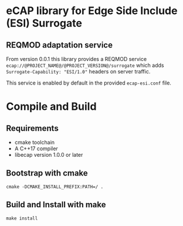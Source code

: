 
# eCAP library for Edge Side Include (ESI) Surrogate

## REQMOD adaptation service

From version 0.0.1 this library provides a REQMOD service
 `ecap://@PROJECT_NAME@/@PROJECT_VERSION@/surrogate` which adds
 `Surrogate-Capability: "ESI/1.0"` headers on server traffic.

This service is enabled by default in the provided
`ecap-esi.conf` file.

# Compile and Build

## Requirements

 * cmake toolchain
 * A C++17 compiler
 * libecap version 1.0.0 or later

## Bootstrap with cmake

 `cmake -DCMAKE_INSTALL_PREFIX:PATH=/ .`

## Build and Install with make

 `make install`

